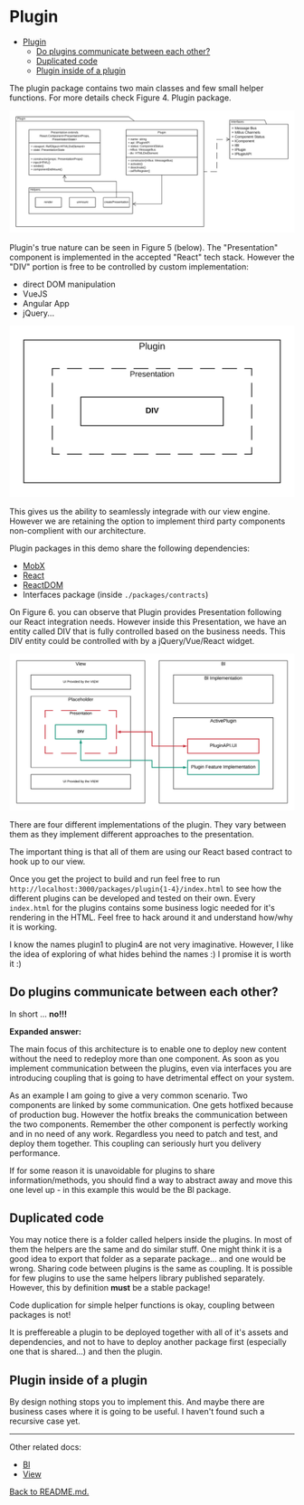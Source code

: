 # Plugin

- [Plugin](#plugin)
  - [Do plugins communicate between each other?](#do-plugins-communicate-between-each-other)
  - [Duplicated code](#duplicated-code)
  - [Plugin inside of a plugin](#plugin-inside-of-a-plugin)

The plugin package contains two main classes and few small helper functions. For more details check Figure 4. Plugin package.

![Figure 4. Plugin package](ReactPlugins-Plugin.png "Plugin package")

Plugin's true nature can be seen in Figure 5 (below). The "Presentation" component is implemented in the accepted "React" tech stack. However the "DIV" portion is free to be controlled by custom implementation:

- direct DOM manipulation
- VueJS
- Angular App
- jQuery...

![Figure 5. Plugin internals](ReactPlugins-PluginInternals.png "Plugin internals")

This gives us the ability to seamlessly integrade with our view engine. However we are retaining the option to implement third party components non-complient with our architecture.

Plugin packages in this demo share the following dependencies:

- [MobX](https://www.npmjs.com/package/mobx)
- [React](https://www.npmjs.com/package/react)
- [ReactDOM](https://www.npmjs.com/package/react-dom)
- Interfaces package (inside ```./packages/contracts```)

On Figure 6. you can observe that Plugin provides Presentation following our React integration needs. However inside this Presentation, we have an entity called DIV that is fully controlled based on the business needs. This DIV entity could be controlled with by a jQuery/Vue/React widget.

![Figure 6. Plugin runtime](ReactPlugins-PluginRuntime.png "Plugin runtime")

There are four different implementations of the plugin. They vary between them as they implement different approaches to the presentation.

The important thing is that all of them are using our React based contract to hook up to our view.

Once you get the project to build and run feel free to run ```http://localhost:3000/packages/plugin{1-4}/index.html``` to see how the different plugins can be developed and tested on their own. Every ```index.html``` for the plugins contains some business logic needed for it's rendering in the HTML. Feel free to hack around it and understand how/why it is working.

I know the names plugin1 to plugin4 are not very imaginative. However, I like the idea of exploring of what hides behind the names :) I promise it is worth it :)

## Do plugins communicate between each other?

In short ... **no!!!**

**Expanded answer:**

The main focus of this architecture is to enable one to deploy new content without the need to redeploy more than one component. As soon as you implement communication between the plugins, even via interfaces you are introducing coupling that is going to have detrimental effect on your system.

As an example I am going to give a very common scenario. Two components are linked by some communication. One gets hotfixed because of production bug. However the hotfix breaks the communication between the two components. Remember the other component is perfectly working and in no need of any work. Regardless you need to patch and test, and deploy them together. This coupling can seriously hurt you delivery performance.

If for some reason it is unavoidable for plugins to share information/methods, you should find a way to abstract away and move this one level up - in this example this would be the Bl package.

## Duplicated code

You may notice there is a folder called helpers inside the plugins. In most of them the helpers are the same and do similar stuff. One might think it is a good idea to export that folder as a separate package... and one would be wrong. Sharing code between plugins is the same as coupling. It is possible for few plugins to use the same helpers library published separately. However, this by definition **must** be a stable package!

Code duplication for simple helper functions is okay, coupling between packages is not!

It is preffereable a plugin to be deployed together with all of it's assets and dependencies, and not to have to deploy another package first (especially one that is shared...) and then the plugin.

## Plugin inside of a plugin

By design nothing stops you to implement this. And maybe there are business cases where it is going to be useful. I haven't found such a recursive case yet.

---

Other related docs:

- [Bl](bl.md)
- [View](view.md)

[Back to README.md.](../README.md)